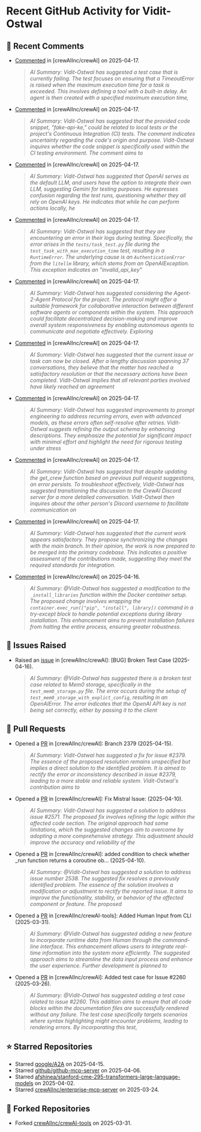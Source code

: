 # Recent GitHub Activity for Vidit-Ostwal

## 💬 Recent Comments
- [Commented](https://github.com/crewAIInc/crewAI/pull/2610#issuecomment-2812966202) in [crewAIInc/crewAI] on 2025-04-17.
  > *AI Summary: Vidit-Ostwal has suggested a test case that is currently failing. The test focuses on ensuring that a TimeoutError is raised when the maximum execution time for a task is exceeded. This involves defining a tool with a built-in delay. An agent is then created with a specified maximum execution time,*
- [Commented](https://github.com/crewAIInc/crewAI/pull/2610#issuecomment-2812964356) in [crewAIInc/crewAI] on 2025-04-17.
  > *AI Summary: Vidit-Ostwal has suggested that the provided code snippet, "fake-api-ke," could be related to local tests or the project's Continuous Integration (CI) tests. The comment indicates uncertainty regarding the code's origin and purpose. Vidit-Ostwal inquires whether the code snippet is specifically used within the CI testing environment. The comment aims to*
- [Commented](https://github.com/crewAIInc/crewAI/pull/2610#issuecomment-2812926805) in [crewAIInc/crewAI] on 2025-04-17.
  > *AI Summary: Vidit-Ostwal has suggested that OpenAI serves as the default LLM, and users have the option to integrate their own LLM, suggesting Gemini for testing purposes. He expresses confusion regarding the test runs, questioning whether they all rely on OpenAI keys. He indicates that while he can perform actions locally, he*
- [Commented](https://github.com/crewAIInc/crewAI/pull/2610#issuecomment-2812885559) in [crewAIInc/crewAI] on 2025-04-17.
  > *AI Summary: Vidit-Ostwal has suggested that they are encountering an error in their logs during testing. Specifically, the error arises in the `tests/task_test.py` file during the `test_task_with_max_execution_time` test, resulting in a `RuntimeError`. The underlying cause is an `AuthenticationError` from the `litellm` library, which stems from an OpenAIException. This exception indicates an "invalid_api_key"*
- [Commented](https://github.com/crewAIInc/crewAI/issues/2097#issuecomment-2812431953) in [crewAIInc/crewAI] on 2025-04-17.
  > *AI Summary: Vidit-Ostwal has suggested considering the Agent-2-Agent Protocol for the project. The protocol might offer a suitable framework for collaborative interaction between different software agents or components within the system. This approach could facilitate decentralized decision-making and improve overall system responsiveness by enabling autonomous agents to communicate and negotiate effectively. Exploring*
- [Commented](https://github.com/crewAIInc/crewAI/issues/2574#issuecomment-2812429848) in [crewAIInc/crewAI] on 2025-04-17.
  > *AI Summary: Vidit-Ostwal has suggested that the current issue or task can now be closed. After a lengthy discussion spanning 37 conversations, they believe that the matter has reached a satisfactory resolution or that the necessary actions have been completed. Vidit-Ostwal implies that all relevant parties involved have likely reached an agreement*
- [Commented](https://github.com/crewAIInc/crewAI/issues/2606#issuecomment-2811865124) in [crewAIInc/crewAI] on 2025-04-17.
  > *AI Summary: Vidit-Ostwal has suggested improvements to prompt engineering to address recurring errors, even with advanced models, as these errors often self-resolve after retries. Vidit-Ostwal suggests refining the output schema by enhancing descriptions. They emphasize the potential for significant impact with minimal effort and highlight the need for rigorous testing under stress*
- [Commented](https://github.com/crewAIInc/crewAI/issues/2307#issuecomment-2811592998) in [crewAIInc/crewAI] on 2025-04-17.
  > *AI Summary: Vidit-Ostwal has suggested that despite updating the get_crew function based on previous pull request suggestions, an error persists. To troubleshoot effectively, Vidit-Ostwal has suggested transitioning the discussion to the CrewAI Discord server for a more detailed conversation. Vidit-Ostwal then inquires about the other person's Discord username to facilitate communication on*
- [Commented](https://github.com/crewAIInc/crewAI/pull/2312#issuecomment-2811591832) in [crewAIInc/crewAI] on 2025-04-17.
  > *AI Summary: Vidit-Ostwal has suggested that the current work appears satisfactory. They propose synchronizing the changes with the main branch. In their opinion, the work is now prepared to be merged into the primary codebase. This indicates a positive assessment of the contributions made, suggesting they meet the required standards for integration.*
- [Commented](https://github.com/crewAIInc/crewAI/issues/2574#issuecomment-2808376255) in [crewAIInc/crewAI] on 2025-04-16.
  > *AI Summary: @Vidit-Ostwal has suggested a modification to the `_install_libraries` function within the Docker container setup. The proposed change involves wrapping the `container.exec_run(["pip", "install", library])` command in a try-except block to handle potential exceptions during library installation. This enhancement aims to prevent installation failures from halting the entire process, ensuring greater robustness.*

## 🐛 Issues Raised
- Raised an [issue](https://github.com/crewAIInc/crewAI/issues/2616) in [crewAIInc/crewAI]: [BUG] Broken Test Case (2025-04-16).
  > *AI Summary: @Vidit-Ostwal has suggested there is a broken test case related to Mem0 storage, specifically in the `test_mem0_storage.py` file. The error occurs during the setup of `test_mem0_storage_with_explict_config`, resulting in an OpenAIError. The error indicates that the OpenAI API key is not being set correctly, either by passing it to the client*

## 🚀 Pull Requests
- Opened a [PR](https://github.com/crewAIInc/crewAI/pull/2610) in [crewAIInc/crewAI]: Branch 2379 (2025-04-15).
  > *AI Summary: Vidit-Ostwal has suggested a fix for issue #2379. The essence of the proposed resolution remains unspecified but implies a direct solution to the identified problem. It is aimed to rectify the error or inconsistency described in issue #2379, leading to a more stable and reliable system. Vidit-Ostwal's contribution aims to*
- Opened a [PR](https://github.com/crewAIInc/crewAI/pull/2580) in [crewAIInc/crewAI]: Fix Mistral Issue: (2025-04-10).
  > *AI Summary: Vidit-Ostwal has suggested a solution to address issue #2571. The proposed fix involves refining the logic within the affected code section. The original approach had some limitations, which the suggested changes aim to overcome by adopting a more comprehensive strategy. This adjustment should improve the accuracy and reliability of the*
- Opened a [PR](https://github.com/crewAIInc/crewAI/pull/2570) in [crewAIInc/crewAI]: added condition to check whether _run function returns a coroutine ob… (2025-04-10).
  > *AI Summary: @Vidit-Ostwal has suggested a solution to address issue number 2538. The suggested fix resolves a previously identified problem. The essence of the solution involves a modification or adjustment to rectify the reported issue. It aims to improve the functionality, stability, or behavior of the affected component or feature. The proposed*
- Opened a [PR](https://github.com/crewAIInc/crewAI-tools/pull/251) in [crewAIInc/crewAI-tools]: Added Human Input from CLI (2025-03-31).
  > *AI Summary: @Vidit-Ostwal has suggested adding a new feature to incorporate runtime data from Human through the command-line interface. This enhancement allows users to integrate real-time information into the system more efficiently. The suggested approach aims to streamline the data input process and enhance the user experience. Further development is planned to*
- Opened a [PR](https://github.com/crewAIInc/crewAI/pull/2484) in [crewAIInc/crewAI]: Added test case for Issue #2260 (2025-03-26).
  > *AI Summary: @Vidit-Ostwal has suggested adding a test case related to issue #2260. This addition aims to ensure that all code blocks within the documentation files are successfully rendered without any failure. The test case specifically targets scenarios where syntax highlighting might encounter problems, leading to rendering errors. By incorporating this test,*

## ⭐ Starred Repositories
- Starred [google/A2A](https://github.com/google/A2A) on 2025-04-15.
- Starred [github/github-mcp-server](https://github.com/github/github-mcp-server) on 2025-04-06.
- Starred [afshinea/stanford-cme-295-transformers-large-language-models](https://github.com/afshinea/stanford-cme-295-transformers-large-language-models) on 2025-04-02.
- Starred [crewAIInc/enterprise-mcp-server](https://github.com/crewAIInc/enterprise-mcp-server) on 2025-03-24.

## 🍴 Forked Repositories
- Forked [crewAIInc/crewAI-tools](https://github.com/Vidit-Ostwal/crewAI-tools) on 2025-03-31.
